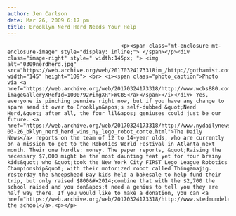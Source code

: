```yaml
---
author: Jen Carlson
date: Mar 26, 2009 6:17 pm
title: Brooklyn Nerd Herd Needs Your Help
---
```


	
										<p><span class="mt-enclosure mt-enclosure-image" style="display: inline;"> </span></p><div class="image-right" style=" width:145px; "> <img alt="0309nerdherd.jpg" src="https://web.archive.org/web/20170324173318im_/http://gothamist.com/attachments/arts_jen/0309nerdherd.jpg" width="145" height="109"> <br> <i><span class="photo_caption">Photo via <a href="https://web.archive.org/web/20170324173318/http://www.wcbs880.com/pages/4082812.php?imageGalleryXRefId=1000792#imgXR">WCBS</a></span></i></div> Yes, everyone is pinching pennies right now, but if you have any change to spare send it over to Brooklyn&apos;s self-dubbed &quot;Nerd Herd,&quot; after all, the four lil&apos; geniuses could just be our future. <a href="https://web.archive.org/web/20170324173318/http://www.nydailynews.com/ny_local/brooklyn/2009/03/26/2009-03-26_bklyn_nerd_herd_wins_ny_lego_robot_conte.html">The Daily News</a> reports on the team of 12 to 14-year olds, who are currently on a mission to get to the Robotics World Festival in Atlanta next month. Their one hurdle: money. The paper reports, &quot;Raising the necessary $7,000 might be the most daunting feat yet for four brainy kids&quot; who &quot;took the New York City FIRST Lego League Robotics Championship&quot; with their motorized robot called Thingamajig. Yesterday the Sheepshead Bay kids held a bakesale to help fund their trip, but only raised $800&#x2014;combine that with the $2,700 the school raised and you don&apos;t need a genius to tell you they are half way there. If you would like to make a donation, you can <a href="https://web.archive.org/web/20170324173318/http://www.stedmundelem.org/">call the school</a>.<p></p>					
										
									
				